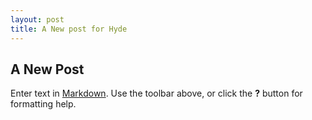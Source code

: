 ```yaml
---
layout: post
title: A New post for Hyde
---
```

## A New Post

Enter text in [Markdown](http://daringfireball.net/projects/markdown/). Use the toolbar above, or click the **?** button for formatting help.
